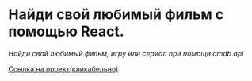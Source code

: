 # Найди свой любимый фильм с помощью React.

_Найди свой любимый фильм, игру или сериал при помощи omdb api_

[Ссылка на проект(кликабельно)](https://guzzlerx.github.io/favorite-movies/)
